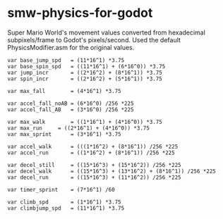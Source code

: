# smw-physics-for-godot
Super Mario World's movement values converted from hexadecimal subpixels/frame to Godot's pixels/second.
Used the default PhysicsModifier.asm for the original values.

```
var base_jump_spd	= (11*16^1) *3.75
var base_spin_spd	= ((11*16^1) + (6*16^0)) *3.75
var jump_incr		= ((2*16^2) + (8*16^1)) *3.75
var spin_incr		= ((2*16^2) + (5*16^1)) *3.75

var max_fall		= (4*16^1) *3.75

var accel_fall_noAB	= (6*16^0) /256 *225
var accel_fall_AB	= (3*16^0) /256 *225

var max_walk		= ((1*16^1) + (4*16^0)) *3.75
var max_run		= ((2*16^1) + (4*16^0)) *3.75
var max_sprint		= (3*16^1) *3.75

var accel_walk		= (((1*16^2) + (8*16^1)) /256 *225
var accel_run		= ((1*16^2) + (8*16^1)) /256 *225

var decel_still		= ((15*16^3) + (15*16^2)) /256 *225
var decel_walk		= ((15*16^3) + (13*16^2) + (8*16^1)) /256 *225
var decel_run		= ((15*16^3) + (11*16^2)) /256 *225

var timer_sprint	= (7*16^1) /60

var climb_spd		= (1*16^1) *3.75
var climbjump_spd	= (11*16^1) *3.75
```

